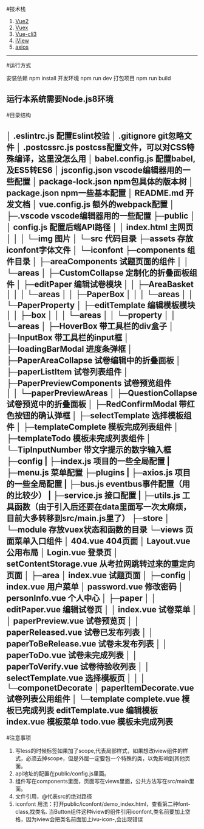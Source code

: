 #技术栈

1. [Vue2](https://cn.vuejs.org/v2/guide/)
2. [Vuex](https://vuex.vuejs.org/zh/guide/)
3. [Vue-cli3](https://cli.vuejs.org/zh/guide/)
4. [iView](https://www.iviewui.com/)
5. [axios](https://www.kancloud.cn/yunye/axios/234845)
---
#运行方式

安装依赖 npm install
开发环境 npm run dev
打包项目 npm run build

运行本系统需要Node.js8环境
---
#目录结构

│  .eslintrc.js               **配置Eslint校验**
│  .gitignore                 **git忽略文件**
│  .postcssrc.js              **postcss配置文件，可以对CSS特殊编译，这里没怎么用**
│  babel.config.js            **配置babel,及ES5转ES6**
│  jsconfig.json              **vscode编辑器用的一些配置**
│  package-lock.json          **npm包具体的版本树**
│  package.json               **npm一些基本配置**
│  README.md                  **开发文档**
│  vue.config.js              **额外的webpack配置**
│
├─.vscode                     **vscode编辑器用的一些配置** 
├─public
│  │  config.js               **配置后端API路径**
│  │  index.html              **主网页**
│  │
│  └─img                      **图片**
│
└─src                         **代码目录**
  ├─assets                    **存放iconfont字体文件**
  │  └─iconfont
  ├─components                **组件目录**
  │  ├─areaComponents         **试题页面的组件**
  │  │  └─areas
  │  ├─CustomCollapse         **定制化的折叠面板组件**
  │  ├─editPaper              **编辑试卷模块**
  │  │  ├─AreaBasket
  │  │  │  └─areas
  │  │  ├─PaperBox
  │  │  │  └─areas
  │  │  └─PaperProperty
  │  ├─editTemplate           **编辑模板模块**
  │  │  ├─box
  │  │  │  └─areas
  │  │  └─property
  │  │      └─areas
  │  ├─HoverBox               **带工具栏的div盒子**
  │  ├─InputBox               **带工具栏的input框**
  │  ├─loadingBarModal        **进度条弹框**
  │  ├─PaperAreaCollapse      **试卷编辑中的折叠面板**
  │  ├─paperListItem          **试卷列表组件**
  │  ├─PaperPreviewComponents **试卷预览组件**   
  │  │  └─paperPreviewAreas
  │  ├─QuestionCollapse       **试卷预览中的折叠面板**
  │  ├─RedConfirmModal        **带红色按钮的确认弹框**
  │  ├─selectTemplate         **选择模板组件**
  │  ├─templateComplete       **模板完成列表组件**
  │  ├─templateTodo           **模板未完成列表组件**
  │  └─TipInputNumber         **带文字提示的数字输入框**
  ├─config
  |   ├─index.js              **项目的一些全局配置**
  |   ├─menu.js               **菜单配置**
  ├─plugins
  |   ├─axios.js              **项目的一些全局配置**
  |   ├─bus.js                **eventbus事件配置（用的比较少）**
  |   ├─service.js            **接口配置**
  |   ├─utils.js              **工具函数（由于引入后还要在data里面写一次太麻烦，目前大多转移到src/main.js里了）**
  ├─store
  │  └─module                 **存放vuex状态和函数的目录**
  └─views                     **页面菜单入口组件**
      │  404.vue                    **404页面**
      │  Layout.vue                 **公用布局**
      │  Login.vue                  **登录页**
      │  setContentStorage.vue      **从考拉网跳转过来的重定向页面**
      │
      ├─area
      │      index.vue              **试题页面**
      │
      ├─config
      │      index.vue              **用户菜单**
      │      password.vue           **修改密码**
      │      personInfo.vue         **个人中心**
      │
      ├─paper
      │  │  editPaper.vue           **编辑试卷页**
      │  │  index.vue               **试卷菜单**
      │  │  paperPreview.vue        **试卷预览页**
      │  │  paperReleased.vue       **试卷已发布列表**
      │  │  paperToBeRelease.vue    **试卷未发布列表**
      │  │  paperToDo.vue           **试卷未完成列表**
      │  │  paperToVerify.vue       **试卷待验收列表**
      │  │  selectTemplate.vue      **选择模板页**
      │  │
      │  └─componetDecorate
      │          paperItemDecorate.vue    **试卷列表公用组件**
      │
      └─template
              complete.vue                **模板已完成列表**
              editTemplate.vue            **编辑模板**
              index.vue                   **模板菜单**
              todo.vue                    **模板未完成列表**
---
#注意事项

1. 写less的时候<style></style>标签如果加了scope,代表局部样式，如果想改iview组件的样式，必须去掉scope，但是外层一定要包一个特殊的类，以免影响到其他页面。
2. api地址的配置在public/config.js里面。
3. 组件写在components里面，页面写在views里面，公共方法写在src/main里面。
4. 文件引用，@代表src的绝对路径
5. iconfont 用法：打开public/iconfont/demo_index.html，查看第二种font-class,找类名. 当Button组件这种iview的组件引用iconfont,类名前要加上空格，因为iview会把类名前面加上ivu-icon-,会出现错误